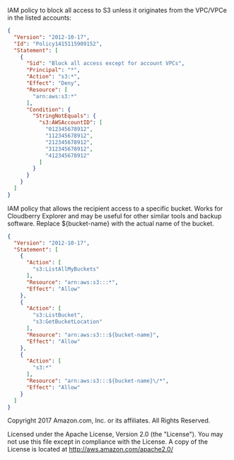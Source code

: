 IAM policy to block all access to S3 unless it originates from the VPC/VPCe in the listed accounts:

```json
{
  "Version": "2012-10-17",
  "Id": "Policy1415115909152",
  "Statement": [
    {
      "Sid": "Block all access except for account VPCs",
      "Principal": "*",
      "Action": "s3:*",
      "Effect": "Deny",
      "Resource": [
        "arn:aws:s3:*"
      ],
      "Condition": {
        "StringNotEquals": {
          "s3:AWSAccountID": [
            "012345678912",
            "112345678912",
            "212345678912",
            "312345678912",
            "412345678912"
          ]
        }
      }
    }
  ]
}
```

IAM policy that allows the recipient access to a specific bucket. Works for Cloudberry Explorer and may be useful for other similar tools and backup software. Replace ${bucket-name} with the actual name of the bucket.

```json
{
  "Version": "2012-10-17",
  "Statement": [
    {
      "Action": [
        "s3:ListAllMyBuckets"
      ],
      "Resource": "arn:aws:s3:::*",
      "Effect": "Allow"
    },
    {
      "Action": [
        "s3:ListBucket",
        "s3:GetBucketLocation"
      ],
      "Resource": "arn:aws:s3:::${bucket-name}",
      "Effect": "Allow"
    },
    {
      "Action": [
        "s3:*"
      ],
      "Resource": "arn:aws:s3:::${bucket-name}\/*",
      "Effect": "Allow"
    }
  ]
}
```

Copyright 2017 Amazon.com, Inc. or its affiliates. All Rights Reserved.

Licensed under the Apache License, Version 2.0 (the "License").
You may not use this file except in compliance with the License.
A copy of the License is located at <http://aws.amazon.com/apache2.0/>